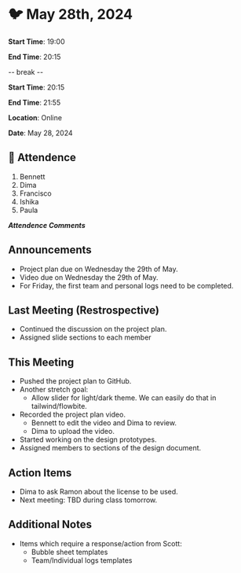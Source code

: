# :bird: May 28th, 2024

**Start Time**: 19:00

**End Time**: 20:15

-- break --

**Start Time**: 20:15

**End Time**: 21:55

**Location**: Online

**Date**: May 28, 2024

## 👋 Attendence

1. Bennett
2. Dima
3. Francisco
4. Ishika
5. Paula

***Attendence Comments***

## Announcements

- Project plan due on Wednesday the 29th of May.
- Video due on Wednesday the 29th of May.
- For Friday, the first team and personal logs need to be completed.

## Last Meeting (Restrospective)

- Continued the discussion on the project plan.
- Assigned slide sections to each member

## This Meeting  

- Pushed the project plan to GitHub.
- Another stretch goal:
  - Allow slider for light/dark theme. We can easily do that in tailwind/flowbite.
- Recorded the project plan video.
  - Bennett to edit the video and Dima to review.
  - Dima to upload the video.
- Started working on the design prototypes.
- Assigned members to sections of the design document.

## Action Items

- Dima to ask Ramon about the license to be used.
- Next meeting: TBD during class tomorrow.

## Additional Notes

- Items which require a response/action from Scott:
  - Bubble sheet templates
  - Team/Individual logs templates
